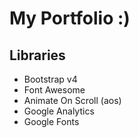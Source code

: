 # My Portfolio :)

## Libraries

- Bootstrap v4
- Font Awesome
- Animate On Scroll (aos)
- Google Analytics
- Google Fonts
